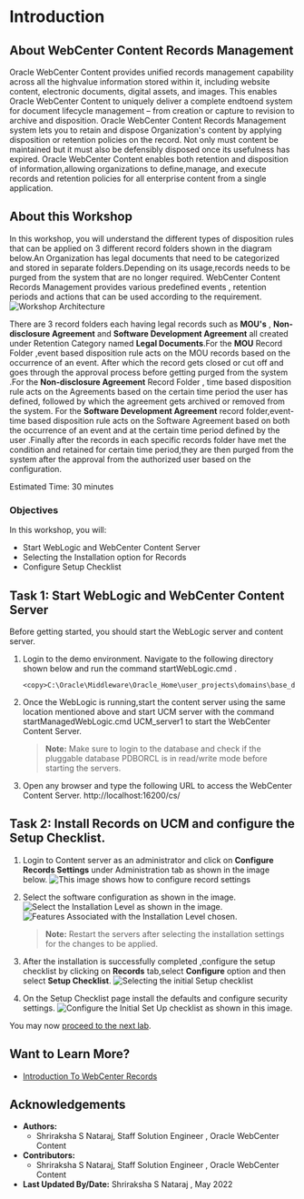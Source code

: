 # Introduction

## About WebCenter Content Records Management
Oracle WebCenter Content provides unified records management capability across all the
high­value information stored within it, including website content, electronic documents,
digital assets, and images. This enables Oracle WebCenter Content to uniquely deliver a
complete end­to­end system for document lifecycle management – from creation or capture to
revision to archive and disposition. Oracle WebCenter Content Records Management system lets you to retain and dispose Organization's content by applying disposition or retention policies on the record. Not only must content be maintained but it must also be defensibly disposed once its usefulness has expired. Oracle WebCenter Content enables both retention and disposition of information,allowing organizations to define,manage, and execute records and retention policies for all enterprise content from a single application.

## About this Workshop

In this workshop, you will understand the different types of disposition rules that can be applied on 3 different record folders shown in the diagram below.An Organization has legal documents that need to be categorized and stored in separate folders.Depending on its usage,records needs to be purged from the system that are no longer required. WebCenter Content Records Management provides various predefined events , retention periods and actions that can be used according to the requirement.
    ![Workshop Architecture](./images/workshop-architecture.png "Workshop Architecture")

There are 3 record folders each having legal records such as **MOU's** , **Non-disclosure Agreement** and **Software Development Agreement** all created under Retention Category named **Legal Documents**.For the **MOU** Record Folder ,event based disposition rule acts on the MOU records based on the occurrence of an event. After which the record gets closed or cut off and goes through the approval process before getting purged from the system .For the **Non-disclosure Agreement** Record Folder , time based disposition rule acts on the Agreements based on the certain time period the user has defined, followed by which the agreement gets archived or removed from the system. For the **Software Development Agreement** record folder,event-time based disposition rule acts on the Software Agreement based on both the occurrence of an event and at the certain time period defined by the user .Finally after the records in each specific records folder have met the condition and retained for certain time period,they are then purged from the system after the approval from the authorized user based on the configuration.

Estimated Time: 30 minutes

### Objectives

In this workshop, you will:
* Start WebLogic and WebCenter Content Server
* Selecting the Installation option for Records
* Configure Setup Checklist

## Task 1: Start WebLogic and WebCenter Content Server

Before getting started, you should start the WebLogic server and content server.

1.  Login to the demo environment. Navigate to the following directory shown below and run the command startWebLogic.cmd .
       ```
    <copy>C:\Oracle\Middleware\Oracle_Home\user_projects\domains\base_domain\bin</copy>
    ```

2.  Once the WebLogic is running,start the content server using the same location mentioned above and start UCM server    with the command startManagedWebLogic.cmd UCM_server1 to start the WebCenter Content Server.
    > **Note:** Make sure to login to the database and check if the pluggable database PDBORCL is in read/write mode before starting the servers.

3. Open any browser and type the following URL to access the WebCenter Content Server.
   http://localhost:16200/cs/


## Task 2: Install Records on UCM and configure the Setup Checklist.


1. Login to Content server as an administrator and click on **Configure Records Settings** under Administration tab as shown in the image below.
    ![This image shows how to configure record settings](./images/configure-records-settings.png "Configure Records Settings ")

2.  Select the software configuration as shown in the image.
      ![Select the Installation Level as shown in the image.](./images/installation-level.png "Installation Level")
      ![Features Associated with the Installation Level chosen.](./images/installation-feature.png "Installation Feature")

    > **Note:** Restart the servers after selecting the installation settings for the changes to be applied.


3. After the installation is successfully completed ,configure the setup checklist by clicking on **Records** tab,select **Configure** option and then select **Setup Checklist**.
     ![Selecting the initial Setup checklist](./images/select-setup-checklist.png "Select SetUp CheckList ")

4. On the Setup Checklist page install the defaults and configure security settings.
     ![Configure the Initial Set Up checklist as shown in this image.](./images/initial-setup-checklist.png "Initial SetUp CheckList")


You may now [proceed to the next lab](#next).

## Want to Learn More?

* [Introduction To WebCenter Records](https://docs.oracle.com/en/middleware/webcenter/content/12.2.1.4/index.html)


## Acknowledgements

* **Authors:**
    * Shriraksha S Nataraj, Staff Solution Engineer , Oracle WebCenter Content
* **Contributors:**
    * Shriraksha S Nataraj, Staff Solution Engineer , Oracle WebCenter Content
* **Last Updated By/Date:** Shriraksha S Nataraj , May 2022
